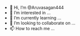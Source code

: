 - 👋 Hi, I’m @Aruvasagan444
- 👀 I’m interested in ...
- 🌱 I’m currently learning ...
- 💞️ I’m looking to collaborate on ...
- 📫 How to reach me ...

<!---
Aruvasagan444/Aruvasagan444 is a ✨ special ✨ repository because its `README.md` (this file) appears on your GitHub profile.
You can click the Preview link to take a look at your cha
BECOME A ETHICAL HACKER 

